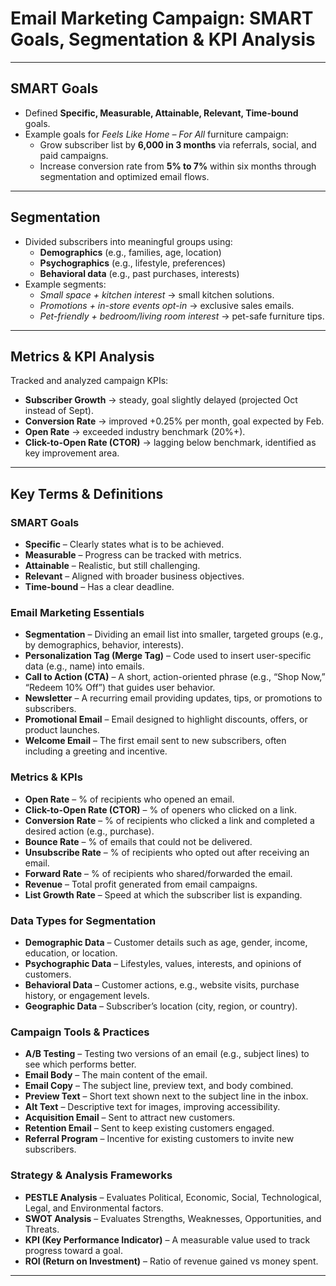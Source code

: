 # Email Marketing Campaign: SMART Goals, Segmentation & KPI Analysis

---

## SMART Goals  
- Defined **Specific, Measurable, Attainable, Relevant, Time-bound** goals.  
- Example goals for *Feels Like Home – For All* furniture campaign:  
  - Grow subscriber list by **6,000 in 3 months** via referrals, social, and paid campaigns.  
  - Increase conversion rate from **5% to 7%** within six months through segmentation and optimized email flows.  

---

## Segmentation  
- Divided subscribers into meaningful groups using:  
  - **Demographics** (e.g., families, age, location)  
  - **Psychographics** (e.g., lifestyle, preferences)  
  - **Behavioral data** (e.g., past purchases, interests)  
- Example segments:  
  - *Small space + kitchen interest* → small kitchen solutions.  
  - *Promotions + in-store events opt-in* → exclusive sales emails.  
  - *Pet-friendly + bedroom/living room interest* → pet-safe furniture tips.  

---

## Metrics & KPI Analysis  
Tracked and analyzed campaign KPIs:  
- **Subscriber Growth** → steady, goal slightly delayed (projected Oct instead of Sept).  
- **Conversion Rate** → improved +0.25% per month, goal expected by Feb.  
- **Open Rate** → exceeded industry benchmark (20%+).  
- **Click-to-Open Rate (CTOR)** → lagging below benchmark, identified as key improvement area.  

---

## Key Terms & Definitions  

### SMART Goals  
- **Specific** – Clearly states what is to be achieved.  
- **Measurable** – Progress can be tracked with metrics.  
- **Attainable** – Realistic, but still challenging.  
- **Relevant** – Aligned with broader business objectives.  
- **Time-bound** – Has a clear deadline.  

### Email Marketing Essentials  
- **Segmentation** – Dividing an email list into smaller, targeted groups (e.g., by demographics, behavior, interests).  
- **Personalization Tag (Merge Tag)** – Code used to insert user-specific data (e.g., name) into emails.  
- **Call to Action (CTA)** – A short, action-oriented phrase (e.g., “Shop Now,” “Redeem 10% Off”) that guides user behavior.  
- **Newsletter** – A recurring email providing updates, tips, or promotions to subscribers.  
- **Promotional Email** – Email designed to highlight discounts, offers, or product launches.  
- **Welcome Email** – The first email sent to new subscribers, often including a greeting and incentive.  

### Metrics & KPIs  
- **Open Rate** – % of recipients who opened an email.  
- **Click-to-Open Rate (CTOR)** – % of openers who clicked on a link.  
- **Conversion Rate** – % of recipients who clicked a link and completed a desired action (e.g., purchase).  
- **Bounce Rate** – % of emails that could not be delivered.  
- **Unsubscribe Rate** – % of recipients who opted out after receiving an email.  
- **Forward Rate** – % of recipients who shared/forwarded the email.  
- **Revenue** – Total profit generated from email campaigns.  
- **List Growth Rate** – Speed at which the subscriber list is expanding.  

### Data Types for Segmentation  
- **Demographic Data** – Customer details such as age, gender, income, education, or location.  
- **Psychographic Data** – Lifestyles, values, interests, and opinions of customers.  
- **Behavioral Data** – Customer actions, e.g., website visits, purchase history, or engagement levels.  
- **Geographic Data** – Subscriber’s location (city, region, or country).  

### Campaign Tools & Practices  
- **A/B Testing** – Testing two versions of an email (e.g., subject lines) to see which performs better.  
- **Email Body** – The main content of the email.  
- **Email Copy** – The subject line, preview text, and body combined.  
- **Preview Text** – Short text shown next to the subject line in the inbox.  
- **Alt Text** – Descriptive text for images, improving accessibility.  
- **Acquisition Email** – Sent to attract new customers.  
- **Retention Email** – Sent to keep existing customers engaged.  
- **Referral Program** – Incentive for existing customers to invite new subscribers.  

### Strategy & Analysis Frameworks  
- **PESTLE Analysis** – Evaluates Political, Economic, Social, Technological, Legal, and Environmental factors.  
- **SWOT Analysis** – Evaluates Strengths, Weaknesses, Opportunities, and Threats.  
- **KPI (Key Performance Indicator)** – A measurable value used to track progress toward a goal.  
- **ROI (Return on Investment)** – Ratio of revenue gained vs money spent.  

---

